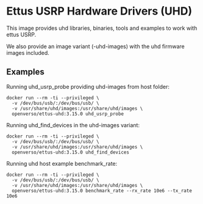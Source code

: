 # Ettus USRP Hardware Drivers (UHD)

This image provides uhd libraries, binaries, tools and examples to work with ettus USRP.

We also provide an image variant (-uhd-images) with the uhd firmware images included.


## Examples

Running uhd_usrp_probe providing uhd-images from host folder:

```
docker run --rm -ti --privileged \
  -v /dev/bus/usb/:/dev/bus/usb/ \
  -v /usr/share/uhd/images:/usr/share/uhd/images \
  openverso/ettus-uhd:3.15.0 uhd_usrp_probe

```

Running uhd_find_devices in the uhd-images variant:

```
docker run --rm -ti --privileged \
  -v /dev/bus/usb/:/dev/bus/usb/ \
  -v /usr/share/uhd/images:/usr/share/uhd/images \
  openverso/ettus-uhd:3.15.0 uhd_find_devices
```

Running uhd host example benchmark_rate:

```
docker run --rm -ti --privileged \
  -v /dev/bus/usb/:/dev/bus/usb/ \
  -v /usr/share/uhd/images:/usr/share/uhd/images \
  openverso/ettus-uhd:3.15.0 benchmark_rate --rx_rate 10e6 --tx_rate 10e6

```